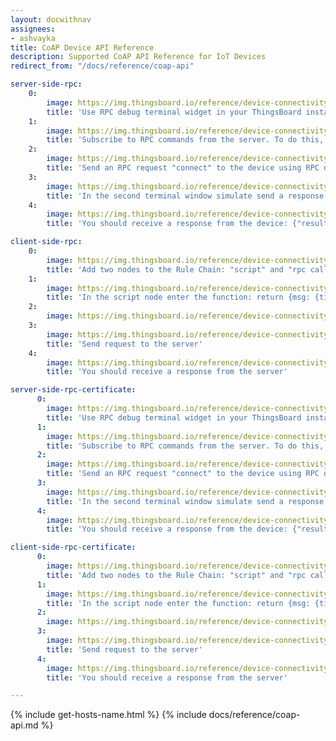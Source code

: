 ```yaml
---
layout: docwithnav
assignees:
- ashvayka
title: CoAP Device API Reference
description: Supported CoAP API Reference for IoT Devices
redirect_from: "/docs/reference/coap-api"

server-side-rpc:
    0:
        image: https://img.thingsboard.io/reference/device-connectivity-apis/server-side-rpc-coap-1-ce.png
        title: 'Use RPC debug terminal widget in your ThingsBoard instance'
    1:
        image: https://img.thingsboard.io/reference/device-connectivity-apis/server-side-rpc-coap-2-ce.png
        title: 'Subscribe to RPC commands from the server. To do this, in the first terminal window send GET request with observe flag'
    2:
        image: https://img.thingsboard.io/reference/device-connectivity-apis/server-side-rpc-coap-3-ce.png
        title: 'Send an RPC request "connect" to the device using RPC debug terminal widget'
    3:
        image: https://img.thingsboard.io/reference/device-connectivity-apis/server-side-rpc-coap-4-ce.png
        title: 'In the second terminal window simulate send a response from the device to the server'
    4:
        image: https://img.thingsboard.io/reference/device-connectivity-apis/server-side-rpc-coap-5-ce.png
        title: 'You should receive a response from the device: {"result":"ok"}'

client-side-rpc:
    0:
        image: https://img.thingsboard.io/reference/device-connectivity-apis/client-side-rpc-1-ce.png
        title: 'Add two nodes to the Rule Chain: "script" and "rpc call reply"'
    1:
        image: https://img.thingsboard.io/reference/device-connectivity-apis/client-side-rpc-2-ce.png
        title: 'In the script node enter the function: return {msg: {time:String(new Date())}, metadata: metadata, msgType: msgType};'
    2:
        image: https://img.thingsboard.io/reference/device-connectivity-apis/client-side-rpc-3-ce.png
    3:
        image: https://img.thingsboard.io/reference/device-connectivity-apis/client-side-rpc-coap-4-ce.png
        title: 'Send request to the server'
    4:
        image: https://img.thingsboard.io/reference/device-connectivity-apis/client-side-rpc-coap-5-ce.png
        title: 'You should receive a response from the server'

server-side-rpc-certificate:
      0:
        image: https://img.thingsboard.io/reference/device-connectivity-apis/server-side-rpc-coap-1-ce.png
        title: 'Use RPC debug terminal widget in your ThingsBoard instance'
      1:
        image: https://img.thingsboard.io/reference/device-connectivity-apis/server-side-rpc-coap-certificate-2-ce.png
        title: 'Subscribe to RPC commands from the server. To do this, in the first terminal window send GET request with observe flag'
      2:
        image: https://img.thingsboard.io/reference/device-connectivity-apis/server-side-rpc-coap-3-ce.png
        title: 'Send an RPC request "connect" to the device using RPC debug terminal widget'
      3:
        image: https://img.thingsboard.io/reference/device-connectivity-apis/server-side-rpc-coap-certificate-4-ce.png
        title: 'In the second terminal window simulate send a response from the device to the server'
      4:
        image: https://img.thingsboard.io/reference/device-connectivity-apis/server-side-rpc-coap-5-ce.png
        title: 'You should receive a response from the device: {"result":"ok"}'

client-side-rpc-certificate:
      0:
        image: https://img.thingsboard.io/reference/device-connectivity-apis/client-side-rpc-1-ce.png
        title: 'Add two nodes to the Rule Chain: "script" and "rpc call reply"'
      1:
        image: https://img.thingsboard.io/reference/device-connectivity-apis/client-side-rpc-2-ce.png
        title: 'In the script node enter the function: return {msg: {time:String(new Date())}, metadata: metadata, msgType: msgType};'
      2:
        image: https://img.thingsboard.io/reference/device-connectivity-apis/client-side-rpc-3-ce.png
      3:
        image: https://img.thingsboard.io/reference/device-connectivity-apis/client-side-rpc-coap-certificate-4-ce.png
        title: 'Send request to the server'
      4:
        image: https://img.thingsboard.io/reference/device-connectivity-apis/client-side-rpc-coap-certificate-5-ce.png
        title: 'You should receive a response from the server'

---
```


{% include get-hosts-name.html %}
{% include docs/reference/coap-api.md %}
